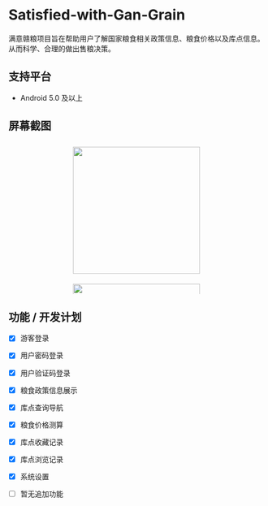 # Satisfied-with-Gan-Grain
满意赣粮项目旨在帮助用户了解国家粮食相关政策信息、粮食价格以及库点信息。从而科学、合理的做出售粮决策。
## 支持平台
- Android 5.0 及以上
## 屏幕截图
<div style="display: flex; flex-wrap: wrap; justify-content: center; max-height: 300px; overflow-y: auto;">
  <img src="![25e24e279478780189f2bfd0601b4462_720](https://github.com/user-attachments/assets/43c7f079-cba4-4ba0-8b18-2153e8902b19)" width="250" style="margin: 10px;"/>
  <img src="![8bd88d5c05956a6a06806472a5e1e417_720](https://github.com/user-attachments/assets/98dd3a72-20b7-4274-90db-516e05e7a20e)" width="250" style="margin: 10px;"/>
  <img src="" width="250" style="margin: 10px;"/>
  <img src="" width="250" style="margin: 10px;"/>
  <img src="" width="250" style="margin: 10px;"/>
  <img src="" width="250" style="margin: 10px;"/>
</div>

## 功能 / 开发计划
- [x] 游客登录
- [x] 用户密码登录
- [x] 用户验证码登录
- [x] 粮食政策信息展示
- [x] 库点查询导航
- [x] 粮食价格测算
- [x] 库点收藏记录
- [x] 库点浏览记录
- [x] 系统设置
- [ ] 暂无追加功能

